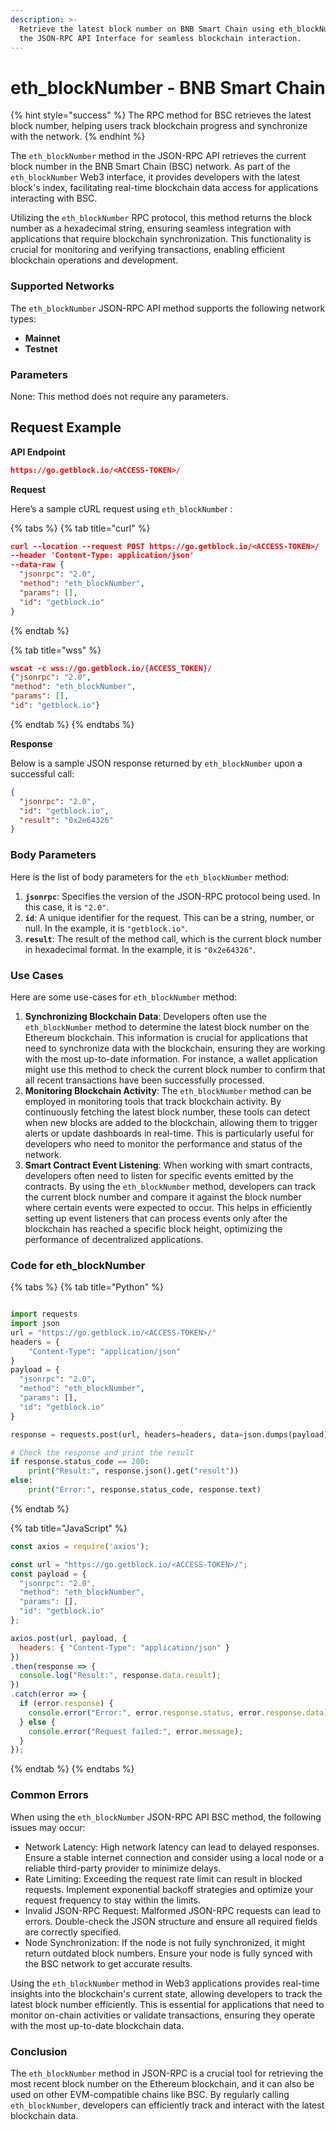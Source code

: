 ```yaml
---
description: >-
  Retrieve the latest block number on BNB Smart Chain using eth_blockNumber via
  the JSON-RPC API Interface for seamless blockchain interaction.
---
```


# eth\_blockNumber - BNB Smart Chain

{% hint style="success" %}
The RPC method for BSC retrieves the latest block number, helping users track blockchain progress and synchronize with the network.
{% endhint %}

The `eth_blockNumber` method in the JSON-RPC API retrieves the current block number in the BNB Smart Chain (BSC) network. As part of the `eth_blockNumber` Web3 interface, it provides developers with the latest block's index, facilitating real-time blockchain data access for applications interacting with BSC.

Utilizing the `eth_blockNumber` RPC protocol, this method returns the block number as a hexadecimal string, ensuring seamless integration with applications that require blockchain synchronization. This functionality is crucial for monitoring and verifying transactions, enabling efficient blockchain operations and development.

### Supported Networks

The `eth_blockNumber` JSON-RPC API method supports the following network types:

* **Mainnet**
* **Testnet**

### Parameters

None: This method does not require any parameters.

## Request Example

**API Endpoint**

```json
https://go.getblock.io/<ACCESS-TOKEN>/
```

**Request**

Here’s a sample cURL request using `eth_blockNumbe`r :

{% tabs %}
{% tab title="curl" %}
```json
curl --location --request POST https://go.getblock.io/<ACCESS-TOKEN>/
--header 'Content-Type: application/json' 
--data-raw {
  "jsonrpc": "2.0",
  "method": "eth_blockNumber",
  "params": [],
  "id": "getblock.io"
}
```
{% endtab %}

{% tab title="wss" %}
```json
wscat -c wss://go.getblock.io/{ACCESS_TOKEN}/
{"jsonrpc": "2.0",
"method": "eth_blockNumber",
"params": [],
"id": "getblock.io"}
```
{% endtab %}
{% endtabs %}

**Response**

Below is a sample JSON response returned by `eth_blockNumber` upon a successful call:

```json
{
  "jsonrpc": "2.0",
  "id": "getblock.io",
  "result": "0x2e64326"
}
```

### Body Parameters

Here is the list of body parameters for the `eth_blockNumber` method:

1. **`jsonrpc`**: Specifies the version of the JSON-RPC protocol being used. In this case, it is `"2.0"`.
2. **`id`**: A unique identifier for the request. This can be a string, number, or null. In the example, it is `"getblock.io"`.
3. **`result`**: The result of the method call, which is the current block number in hexadecimal format. In the example, it is `"0x2e64326"`.

### Use Cases

Here are some use-cases for `eth_blockNumber` method:

1. **Synchronizing Blockchain Data**: Developers often use the `eth_blockNumber` method to determine the latest block number on the Ethereum blockchain. This information is crucial for applications that need to synchronize data with the blockchain, ensuring they are working with the most up-to-date information. For instance, a wallet application might use this method to check the current block number to confirm that all recent transactions have been successfully processed.
2. **Monitoring Blockchain Activity**: The `eth_blockNumber` method can be employed in monitoring tools that track blockchain activity. By continuously fetching the latest block number, these tools can detect when new blocks are added to the blockchain, allowing them to trigger alerts or update dashboards in real-time. This is particularly useful for developers who need to monitor the performance and status of the network.
3. **Smart Contract Event Listening**: When working with smart contracts, developers often need to listen for specific events emitted by the contracts. By using the `eth_blockNumber` method, developers can track the current block number and compare it against the block number where certain events were expected to occur. This helps in efficiently setting up event listeners that can process events only after the blockchain has reached a specific block height, optimizing the performance of decentralized applications.

### Code for eth\_blockNumber

{% tabs %}
{% tab title="Python" %}
```python

import requests
import json
url = "https://go.getblock.io/<ACCESS-TOKEN>/"
headers = {
    "Content-Type": "application/json"
}
payload = {
  "jsonrpc": "2.0",
  "method": "eth_blockNumber",
  "params": [],
  "id": "getblock.io"
}

response = requests.post(url, headers=headers, data=json.dumps(payload))

# Check the response and print the result
if response.status_code == 200:
    print("Result:", response.json().get("result"))
else:
    print("Error:", response.status_code, response.text)

```
{% endtab %}

{% tab title="JavaScript" %}
```javascript
const axios = require('axios');

const url = "https://go.getblock.io/<ACCESS-TOKEN>/";
const payload = {
  "jsonrpc": "2.0",
  "method": "eth_blockNumber",
  "params": [],
  "id": "getblock.io"
};

axios.post(url, payload, {
  headers: { "Content-Type": "application/json" }
})
.then(response => {
  console.log("Result:", response.data.result);
})
.catch(error => {
  if (error.response) {
    console.error("Error:", error.response.status, error.response.data);
  } else {
    console.error("Request failed:", error.message);
  }
});
```
{% endtab %}
{% endtabs %}

### Common Errors

When using the `eth_blockNumber` JSON-RPC API BSC method, the following issues may occur:

* Network Latency: High network latency can lead to delayed responses. Ensure a stable internet connection and consider using a local node or a reliable third-party provider to minimize delays.
* Rate Limiting: Exceeding the request rate limit can result in blocked requests. Implement exponential backoff strategies and optimize your request frequency to stay within the limits.
* Invalid JSON-RPC Request: Malformed JSON-RPC requests can lead to errors. Double-check the JSON structure and ensure all required fields are correctly specified.
* Node Synchronization: If the node is not fully synchronized, it might return outdated block numbers. Ensure your node is fully synced with the BSC network to get accurate results.

Using the `eth_blockNumber` method in Web3 applications provides real-time insights into the blockchain's current state, allowing developers to track the latest block number efficiently. This is essential for applications that need to monitor on-chain activities or validate transactions, ensuring they operate with the most up-to-date blockchain data.

### Conclusion

The `eth_blockNumber` method in JSON-RPC is a crucial tool for retrieving the most recent block number on the Ethereum blockchain, and it can also be used on other EVM-compatible chains like BSC. By regularly calling `eth_blockNumber`, developers can efficiently track and interact with the latest blockchain data.
